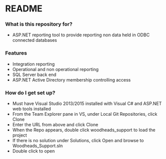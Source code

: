 # README #


### What is this repository for? ###

* ASP.NET reporting tool to provide reporting non data held in ODBC connected databases


### Features ###

* Integration reporting
* Operational and non operational reporting
* SQL Server back end
* ASP.NET Active Directory membership controlling access

### How do I get set up? ###

* Must have Visual Studio 2013/2015 installed with Visual C# and ASP.NET web tools installed
* From the Team Explorer pane in VS, under Local Git Repositories, click Clone
* Enter the URL from above and click Clone
* When the Repo appears, double click woodheads_support to load the project
* If there is no solution under Solutions, click Open and browse to Woodheads_Support.sln
* Double click to open
